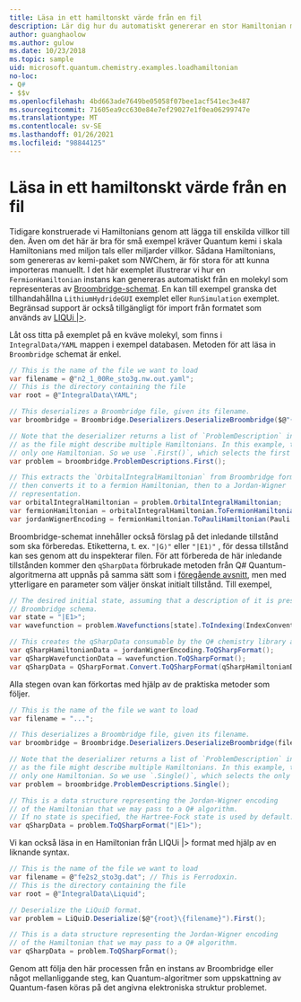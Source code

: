 ```yaml
---
title: Läsa in ett hamiltonskt värde från en fil
description: Lär dig hur du automatiskt genererar en stor Hamiltonian med Broombridge-schemat.
author: guanghaolow
ms.author: gulow
ms.date: 10/23/2018
ms.topic: sample
uid: microsoft.quantum.chemistry.examples.loadhamiltonian
no-loc:
- Q#
- $$v
ms.openlocfilehash: 4bd663ade7649be05058f07bee1acf541ec3e487
ms.sourcegitcommit: 71605ea9cc630e84e7ef29027e1f0ea06299747e
ms.translationtype: MT
ms.contentlocale: sv-SE
ms.lasthandoff: 01/26/2021
ms.locfileid: "98844125"
---
```

# <a name="loading-a-hamiltonian-from-file"></a>Läsa in ett hamiltonskt värde från en fil
Tidigare konstruerade vi Hamiltonians genom att lägga till enskilda villkor till den. Även om det här är bra för små exempel kräver Quantum kemi i skala Hamiltonians med miljon tals eller miljarder villkor. Sådana Hamiltonians, som genereras av kemi-paket som NWChem, är för stora för att kunna importeras manuellt. I det här exemplet illustrerar vi hur en `FermionHamiltonian` instans kan genereras automatiskt från en molekyl som representeras av [Broombridge-schemat](xref:microsoft.quantum.libraries.chemistry.schema.broombridge). En kan till exempel granska det tillhandahållna `LithiumHydrideGUI` exemplet eller `RunSimulation` exemplet. Begränsad support är också tillgängligt för import från formatet som används av [LIQUi |>](https://www.microsoft.com/en-us/research/project/language-integrated-quantum-operations-liqui/).

Låt oss titta på exemplet på en kväve molekyl, som finns i `IntegralData/YAML` mappen i exempel databasen. Metoden för att läsa in `Broombridge` schemat är enkel.

```csharp
// This is the name of the file we want to load
var filename = @"n2_1_00Re_sto3g.nw.out.yaml";
// This is the directory containing the file
var root = @"IntegralData\YAML";

// This deserializes a Broombridge file, given its filename.
var broombridge = Broombridge.Deserializers.DeserializeBroombridge($@"{root}\{filename}");

// Note that the deserializer returns a list of `ProblemDescription` instances 
// as the file might describe multiple Hamiltonians. In this example, there is 
// only one Hamiltonian. So we use `.First()`, which selects the first element of the list.
var problem = broombridge.ProblemDescriptions.First();

// This extracts the `OrbitalIntegralHamiltonian` from Broombridge format,
// then converts it to a fermion Hamiltonian, then to a Jordan-Wigner
// representation.
var orbitalIntegralHamiltonian = problem.OrbitalIntegralHamiltonian;
var fermionHamiltonian = orbitalIntegralHamiltonian.ToFermionHamiltonian(IndexConvention.UpDown);
var jordanWignerEncoding = fermionHamiltonian.ToPauliHamiltonian(Pauli.QubitEncoding.JordanWigner);
```

Broombridge-schemat innehåller också förslag på det inledande tillstånd som ska förberedas. Etiketterna, t. ex. `"|G⟩"` eller `"|E1⟩"` , för dessa tillstånd kan ses genom att du inspekterar filen. För att förbereda de här inledande tillstånden kommer den `qSharpData` förbrukade metoden från Q# Quantum-algoritmerna att uppnås på samma sätt som i [föregående avsnitt](xref:microsoft.quantum.chemistry.examples.energyestimate), men med ytterligare en parameter som väljer önskat initialt tillstånd. Till exempel,
```csharp
// The desired initial state, assuming that a description of it is present in the
// Broombridge schema.
var state = "|E1>";
var wavefunction = problem.Wavefunctions[state].ToIndexing(IndexConvention.UpDown);

// This creates the qSharpData consumable by the Q# chemistry library algorithms.
var qSharpHamiltonianData = jordanWignerEncoding.ToQSharpFormat();
var qSharpWavefunctionData = wavefunction.ToQSharpFormat();
var qSharpData = QSharpFormat.Convert.ToQSharpFormat(qSharpHamiltonianData, qSharpWavefunctionData);
```

Alla stegen ovan kan förkortas med hjälp av de praktiska metoder som följer.
```csharp
// This is the name of the file we want to load
var filename = "...";

// This deserializes a Broombridge file, given its filename.
var broombridge = Broombridge.Deserializers.DeserializeBroombridge(filename);

// Note that the deserializer returns a list of `ProblemDescription` instances 
// as the file might describe multiple Hamiltonians. In this example, there is 
// only one Hamiltonian. So we use `.Single()`, which selects the only element of the list.
var problem = broombridge.ProblemDescriptions.Single();

// This is a data structure representing the Jordan-Wigner encoding 
// of the Hamiltonian that we may pass to a Q# algorithm.
// If no state is specified, the Hartree-Fock state is used by default.
var qSharpData = problem.ToQSharpFormat("|E1>");
```

Vi kan också läsa in en Hamiltonian från LIQUi |> format med hjälp av en liknande syntax. 

```csharp
// This is the name of the file we want to load
var filename = @"fe2s2_sto3g.dat"; // This is Ferrodoxin.
// This is the directory containing the file
var root = @"IntegralData\Liquid";

// Deserialize the LiQuiD format.
var problem = LiQuiD.Deserialize($@"{root}\{filename}").First();

// This is a data structure representing the Jordan-Wigner encoding 
// of the Hamiltonian that we may pass to a Q# algorithm.
var qSharpData = problem.ToQSharpFormat();
```

Genom att följa den här processen från en instans av Broombridge eller något mellanliggande steg, kan Quantum-algoritmer som uppskattning av Quantum-fasen köras på det angivna elektroniska struktur problemet.
